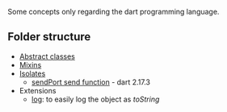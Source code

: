 
Some concepts only regarding the dart programming language.


## Folder structure

- [Abstract classes](lib/_dart/1_abstract_classes/abstract_classes.dart)
- [Mixins](lib/_dart/2_mixins/dart_mixins.dart)
- [Isolates](lib/_dart/3_isolates/dart_isolates.dart)
  - [sendPort send function](https://api.dart.dev/stable/2.17.3/dart-isolate/SendPort/send.html) - dart 2.17.3
- Extensions
  - [log](lib/_dart/extensions/log_extension.dart): to easily log the object as _toString_ 